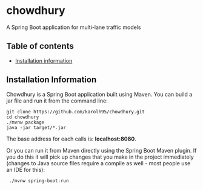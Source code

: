 # **chowdhury**

A Spring Boot application for multi-lane traffic models

## Table of contents

* [Installation information](#installation-information)

## Installation Information

Chowdhury is a Spring Boot application built using Maven. You can build a jar file and run it from the command line:

```console
git clone https://github.com/karolh95/chowdhury.git
cd chowdhury
./mvnw package
java -jar target/*.jar
```

The base address for each calls is: **localhost:8080**.

Or you can run it from Maven directly using the Spring Boot Maven plugin. If you do this it will pick up changes that you make in the project immediately (changes to Java source files require a compile as well - most people use an IDE for this):

```console
 ./mvnw spring-boot:run
 ```
